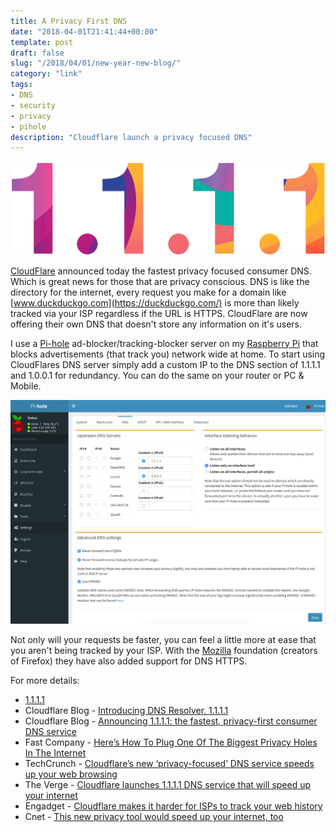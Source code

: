 ```yaml
---
title: A Privacy First DNS
date: "2018-04-01T21:41:44+00:00"
template: post
draft: false
slug: "/2018/04/01/new-year-new-blog/"
category: "link"
tags: 
- DNS
- security
- privacy
- pihole
description: "Cloudflare launch a privacy focused DNS"
---
```


![1.1.1.1](./1.1.1.1-fancycolor-2.gif)

[CloudFlare](https://blog.cloudflare.com/announcing-1111/) announced today the fastest privacy focused consumer DNS. Which is great news for those that are privacy conscious. DNS is like the directory for the internet, every request you make for a domain like [www.duckduckgo.com](https://duckduckgo.com/) is more than likely tracked via your ISP regardless if the URL is HTTPS. CloudFlare are now offering their own DNS that doesn't store any information on it's users.

I use a [Pi-hole](https://pi-hole.net/) ad-blocker/tracking-blocker server on my [Raspberry Pi](https://www.raspberrypi.org/) that blocks advertisements (that track you) network wide at home. To start using CloudFlares DNS server simply add a custom IP to the DNS section of 1.1.1.1 and 1.0.0.1 for redundancy. You can do the same on your router or PC & Mobile.

![Pi-hole](./pihole-dns.png)

Not only will your requests be faster, you can feel a little more at ease that you aren't being tracked by your ISP. With the [Mozilla](https://mozilla.org) foundation (creators of Firefox) they have also added support for DNS HTTPS.

For more details:

- [1.1.1.1](https://1.1.1.1/)
- Cloudflare Blog - [Introducing DNS Resolver, 1.1.1.1](https://blog.cloudflare.com/dns-resolver-1-1-1-1/)
- Cloudflare Blog - [Announcing 1.1.1.1: the fastest, privacy-first consumer DNS service](https://blog.cloudflare.com/announcing-1111/)
- Fast Company - [Here’s How To Plug One Of The Biggest Privacy Holes In The Internet](https://www.fastcompany.com/40551457/heres-how-to-plug-one-of-the-biggest-privacy-holes-in-the-internet)
- TechCrunch - [Cloudflare’s new ‘privacy-focused’ DNS service speeds up your web browsing](https://techcrunch.com/2018/04/01/cloudflares-new-privacy-focused-dns-service-speeds-up-your-web-browsing/)
- The Verge - [Cloudflare launches 1.1.1.1 DNS service that will speed up your internet](https://www.theverge.com/2018/4/1/17185732/cloudflare-dns-service-1-1-1-1)
- Engadget - [Cloudflare makes it harder for ISPs to track your web history](https://www.engadget.com/2018/04/01/cloudflare-1111-dns-privacy-service/)
- Cnet - [This new privacy tool would speed up your internet, too](https://www.cnet.com/news/cloudfare-new-1111-dns-privacy-tool-would-speed-your-internet-too/)
